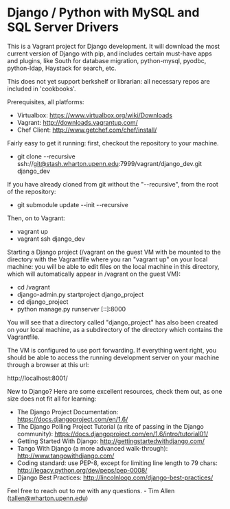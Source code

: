# Django / Python with MySQL and SQL Server Drivers

This is a Vagrant project for Django development. It will download the most current version of Django with pip, and includes certain must-have apps and plugins, like South for database migration, python-mysql, pyodbc, python-ldap, Haystack for search, etc.

This does not yet support berkshelf or librarian: all necessary repos are included in 'cookbooks'.

Prerequisites, all platforms:

* Virtualbox: https://www.virtualbox.org/wiki/Downloads
* Vagrant: http://downloads.vagrantup.com/
* Chef Client: http://www.getchef.com/chef/install/ 

Fairly easy to get it running: first, checkout the repository to your machine.

* git clone --recursive ssh://git@stash.wharton.upenn.edu:7999/vagrant/django_dev.git django_dev

If you have already cloned from git without the "--recursive", from the root of the repository:

* git submodule update --init --recursive

Then, on to Vagrant:

* vagrant up
* vagrant ssh django_dev

Starting a Django project (/vagrant on the guest VM with be mounted to the directory with the Vagrantfile where you ran "vagrant up" on your local machine: you will be able to edit files on the local machine in this directory, which will automatically appear in /vagrant on the guest VM):

* cd /vagrant
* django-admin.py startproject django_project
* cd django_project
* python manage.py runserver [::]:8000

You will see that a directory called "django_project" has also been created on your local machine, as a subdirectory of the directory which contains the Vagrantfile.

The VM is configured to use port forwarding. If everything went right, you should be able to access the running development server on your machine through a browser at this url:

http://localhost:8001/

New to Django? Here are some excellent resources, check them out, as one size does not fit all for learning:

* The Django Project Documentation: https://docs.djangoproject.com/en/1.6/
* The Django Polling Project Tutorial (a rite of passing in the Django community): https://docs.djangoproject.com/en/1.6/intro/tutorial01/
* Getting Started With Django: http://gettingstartedwithdjango.com/
* Tango With Django (a more advanced walk-through): http://www.tangowithdjango.com/
* Coding standard: use PEP-8, except for limiting line length to 79 chars: http://legacy.python.org/dev/peps/pep-0008/
* Django Best Practices: http://lincolnloop.com/django-best-practices/

Feel free to reach out to me with any questions. - Tim Allen (tallen@wharton.upenn.edu)
